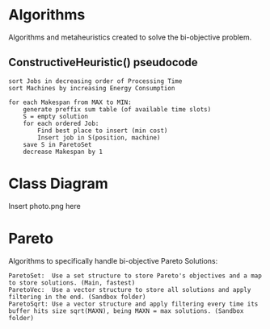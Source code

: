 # Algorithms

Algorithms and metaheuristics created to solve the bi-objective problem.

## ConstructiveHeuristic() pseudocode

```
sort Jobs in decreasing order of Processing Time
sort Machines by increasing Energy Consumption

for each Makespan from MAX to MIN:  
    generate preffix sum table (of available time slots)  
    S = empty solution  
    for each ordered Job:  
        Find best place to insert (min cost)  
        Insert job in S(position, machine)  
    save S in ParetoSet  
    decrease Makespan by 1  
```


# Class Diagram

Insert photo.png here

# Pareto

Algorithms to specifically handle bi-objective Pareto Solutions:

    ParetoSet:  Use a set structure to store Pareto's objectives and a map to store solutions. (Main, fastest)
    ParetoVec:  Use a vector structure to store all solutions and apply filtering in the end. (Sandbox folder)
    ParetoSqrt: Use a vector structure and apply filtering every time its buffer hits size sqrt(MAXN), being MAXN = max solutions. (Sandbox folder)
    
    
